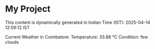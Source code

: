 # My Project

This content is dynamically generated in Indian Time (IST): 2025-04-14 12:59:12 IST


Current Weather in Coimbatore:
Temperature: 33.88 °C
Condition: few clouds
